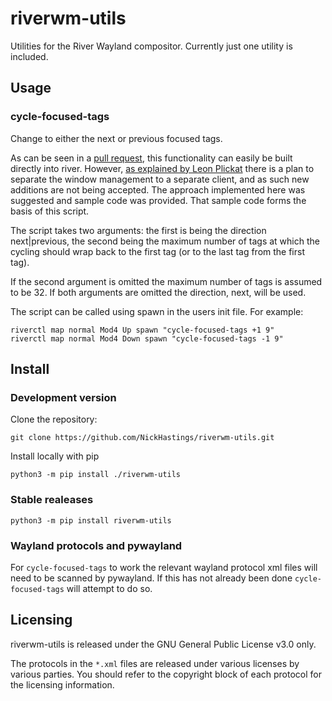 # riverwm-utils
Utilities for the River Wayland compositor. Currently just one utility is included.

## Usage

### cycle-focused-tags

Change to either the next or previous focused tags.

As can be seen in a [pull
request](https://github.com/riverwm/river/pull/506), this
functionality can easily be built directly into river. However, [as
explained by Leon
Plickat](https://github.com/riverwm/river/pull/506#issuecomment-1008021752)
there is a plan to separate the window management to a separate
client, and as such new additions are not being accepted. The
approach implemented here was suggested and sample code was
provided. That sample code forms the basis of this script.

The script takes two arguments: the first is being the direction
next|previous, the second being the maximum number of tags at which
the cycling should wrap back to the first tag (or to the last tag from
the first tag).

If the second argument is omitted the maximum number of tags is
assumed to be 32.  If both arguments are omitted the direction,
next, will be used.

The script can be called using spawn in the users init file. For example:
```
riverctl map normal Mod4 Up spawn "cycle-focused-tags +1 9"
riverctl map normal Mod4 Down spawn "cycle-focused-tags -1 9"
```


## Install

### Development version
Clone the repository:
```
git clone https://github.com/NickHastings/riverwm-utils.git
```
Install locally with pip
```
python3 -m pip install ./riverwm-utils
```
### Stable realeases
```
python3 -m pip install riverwm-utils
```

### Wayland protocols and pywayland

For `cycle-focused-tags` to work the relevant wayland protocol xml
files will need to be scanned by pywayland. If this has not already
been done `cycle-focused-tags` will attempt to do so.

## Licensing

riverwm-utils is released under the GNU General Public License v3.0 only.

The protocols in the `*.xml` files are released under various licenses by
various parties. You should refer to the copyright block of each protocol for
the licensing information.
